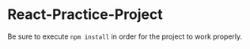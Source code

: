 # React-Practice-Project
Be sure to execute <code>npm install</code> in order for the project to work properly.
